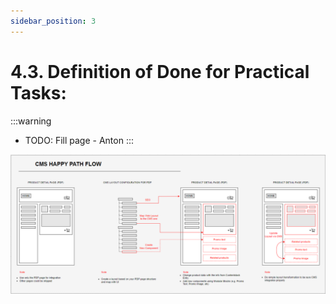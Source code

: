 ```yaml
---
sidebar_position: 3
---
```


# 4.3. Definition of Done for Practical Tasks:

:::warning
- TODO: Fill page - Anton
:::

![dod.png](assets/dod.png)
